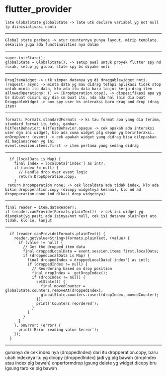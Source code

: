 # flutter_provider

    late GlobalState globalState -> late utk declare variabel yg not null tp diinisialisasi nanti
---
    Global state package -> atur counternya punya layout, mirip template. sekalian juga ada functinalities nya dalam
---
    super.initState();
    globalState = GlobalState(); -> setup awal untuk proyek flutter spy nd rusak, setup jg global state spy bs dipake nnti
---
    DragItemWidget -> utk simpan datanya yg di draggablewidget nnti.
    (request) async -> minta data yg mau didrag tetapi aplikasi tidak stop untuk minta itu data, klo ada itu data baru lanjut kerja drag item
    allowedOperations: () => [DropOperation.copy], -> dispesifikasi apa yg bs dibuat disini spy dia cm buat itu, nda ada hal lain dia buat
    DraggableWidget -> box spy user bs interaksi baru drag and drop (drag item)
---
    formats: Formats.standardFormats -> ks tau format apa yang dia terima, standard format itu teks, gambar.
    hitTestBehavior: HitTestBehavior.opaque -> cek apakah ada interaksi user dgn ini widget, klo ada cuma widget plg depan yg berinteraksi.
    onDropOver: (event) -> cek apakah widget yang didrag bisa dilepaskan di bagianscreen yg ini
    event.session.items.first -> item pertama yang sedang didrag
---
      if (localData is Map) {
        final index = localData['index'] as int?;
        if (index != null) {
          // Handle drop over event logic
          return DropOperation.copy;
        }
     return DropOperation.none; -> cek localdata ada tidak index, klo ada bikin dropoperation.copy (dicopy widgetnya kesana), klo nd ad dropoperation.none (nd dikasi drop widgetnya)
---  
    final reader = item.dataReader!;
    if (reader.canProvide(Formats.plainText)) -> cek isi widget yg diangkat(yg pasti ada isinya/not null, cek isi datanya plainText ato tidak, klo io, lanjut
---    
      if (reader.canProvide(Formats.plainText)) {
        reader.getValue<String>(Formats.plainText, (value) {
          if (value != null) {
            // Get the dropped item data
            final droppedLocalData = event.session.items.first.localData;
            if (droppedLocalData is Map) {
              final droppedIndex = droppedLocalData['index'] as int?;
              if (droppedIndex != null) {
                // Reordering based on drop position
                final dropIndex = _getDropIndex();
                if (dropIndex != null) {
                  setState(() {
                    final movedCounter = globalState.counters.removeAt(droppedIndex);
                    globalState.counters.insert(dropIndex, movedCounter);
                  });
                  print('Counters reordered');
                }
              }
            }
          }
        }, onError: (error) {
          print('Error reading value $error');
        });
      } 
--- 
gunanya de cek index nya (droppedIndex) dari itu dropperation.copy, baru ubah indexnya itu yg dicopy (droppedIndex) jadi yg plg bawah (dropIndex atau index plg bawah)
onperformdrop lgsung delete yg widget dicopy bru lgsung taro ke plg bawah
    





